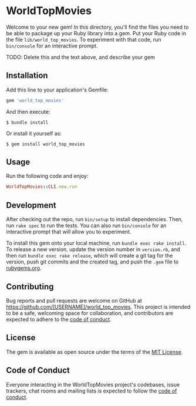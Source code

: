 # WorldTopMovies

Welcome to your new gem! In this directory, you'll find the files you need to be able to package up your Ruby library into a gem. Put your Ruby code in the file `lib/world_top_movies`. To experiment with that code, run `bin/console` for an interactive prompt.

TODO: Delete this and the text above, and describe your gem

## Installation

Add this line to your application's Gemfile:

```ruby
gem 'world_top_movies'
```

And then execute:

    $ bundle install

Or install it yourself as:

    $ gem install world_top_movies

## Usage

Run the following code and enjoy:

```ruby
WorldTopMovies::CLI.new.run
```

## Development

After checking out the repo, run `bin/setup` to install dependencies. Then, run `rake spec` to run the tests. You can also run `bin/console` for an interactive prompt that will allow you to experiment.

To install this gem onto your local machine, run `bundle exec rake install`. To release a new version, update the version number in `version.rb`, and then run `bundle exec rake release`, which will create a git tag for the version, push git commits and the created tag, and push the `.gem` file to [rubygems.org](https://rubygems.org).

## Contributing

Bug reports and pull requests are welcome on GitHub at https://github.com/[USERNAME]/world_top_movies. This project is intended to be a safe, welcoming space for collaboration, and contributors are expected to adhere to the [code of conduct](https://github.com/[USERNAME]/world_top_movies/blob/master/CODE_OF_CONDUCT.md).

## License

The gem is available as open source under the terms of the [MIT License](https://opensource.org/licenses/MIT).

## Code of Conduct

Everyone interacting in the WorldTopMovies project's codebases, issue trackers, chat rooms and mailing lists is expected to follow the [code of conduct](https://github.com/[USERNAME]/world_top_movies/blob/master/CODE_OF_CONDUCT.md).
